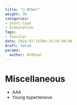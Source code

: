 ```yaml
---
title: "🎽 Other"
weight: 30
categories: 
- Short Case
- Examination
Tags:
- Vascular
date: 2024-07-15T04:14:54-08:00
draft: false
params:
  author: Afdhaal
---
```


# Miscellaneous

- AAA 
- Young hypertensive